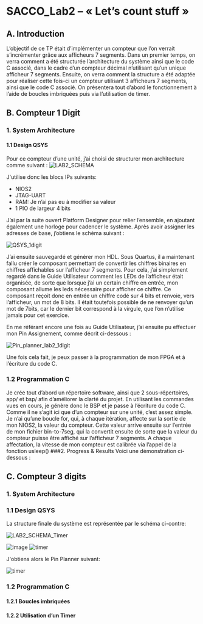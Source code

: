 # SACCO_Lab2 – « Let’s count stuff »
## A. Introduction

L’objectif de ce TP était d’implémenter un compteur que l’on verrait s’incrémenter grâce aux afficheurs 7 segments. Dans un premier temps, on verra comment a été structurée l’architecture du système ainsi que le code C associé, dans le cadre d’un compteur décimal n’utilisant qu’un unique afficheur 7 segments.  Ensuite, on verra comment la structure a été adaptée pour réaliser cette fois-ci un compteur utilisant 3 afficheurs 7 segments, ainsi que le code C associé. On présentera tout d’abord le fonctionnement à l’aide de boucles imbriquées puis via l’utilisation de timer.

## B. Compteur 1 Digit 
### 1. System Architecture
#### 1.1 Design QSYS

Pour ce compteur d’une unité, j’ai choisi de structurer mon architecture comme suivant :
![LAB2_SCHEMA](https://user-images.githubusercontent.com/104905653/212286973-e9c97e0d-f328-4485-9cc4-e3ab166f0520.png)

J'utilise donc les blocs IPs suivants:
 * NIOS2
 * JTAG-UART
 * RAM: Je n’ai pas eu à modifier sa valeur
 * 1 PIO de largeur 4 bits

J’ai par la suite ouvert Platform Designer pour relier l’ensemble, en ajoutant également une horloge pour cadencer le système. Après avoir assigner les adresses de base, j’obtiens le schéma suivant :

![QSYS_1digit](https://user-images.githubusercontent.com/104905653/212292982-54f5b51f-dc4f-495f-b0de-4c5ff556a9ad.PNG)


J’ai ensuite sauvegardé et générer mon HDL. Sous Quartus, il a maintenant fallu créer le composant permettant de convertir les chiffres binaires en chiffres affichables sur l’afficheur 7 segments. Pour cela, j’ai simplement regardé dans le Guide Utilisateur comment les LEDs de l’afficheur était organisée, de sorte que lorsque j’ai un certain chiffre en entrée, mon composant allume les leds nécessaire pour afficher ce chiffre. Ce composant reçoit donc en entrée un chiffre codé sur 4 bits et renvoie, vers l’afficheur, un mot de 8 bits. Il était toutefois possible de ne renvoyer qu’un mot de 7bits, car le dernier bit correspond à la virgule, que l’on n’utilise jamais pour cet exercice.

En me référant encore une fois au Guide Utilisateur, j’ai ensuite pu effectuer mon Pin Assignement, comme décrit ci-dessous :

![Pin_planner_lab2_1digit](https://user-images.githubusercontent.com/104905653/212293296-91152353-7929-49e1-953f-6f0e348f9e8e.png)

Une fois cela fait, je peux passer à la programmation de mon FPGA et à l’écriture du code C.

### 1.2 Programmation C
Je crée tout d’abord un répertoire software, ainsi que 2 sous-répertoires, app/ et bsp/  afin d’améliorer la clarté du projet. En utilisant les commandes vues en cours, je génère donc le BSP et je passe à l’écriture du code C. Comme il ne s’agit ici que d’un compteur sur une unité, c’est assez simple. Je n’ai qu’une boucle for, qui, à chaque itération, affecte sur la sortie de mon NIOS2, la valeur du compteur. Cette valeur arrive ensuite sur l’entrée de mon fichier bin-to-7seg, qui la convertit ensuite de sorte que la valeur du compteur puisse être affiché sur l’afficheur 7 segments. A chaque affectation, la vitesse de mon compteur est calibrée via l’appel de la fonction usleep()
###2. Progress & Results
Voici une démonstration ci-dessous :

## C. Compteur 3 digits


### 1. System Architecture
### 1.1 Design QSYS

La structure finale du système est représentée par le schéma ci-contre:

![LAB2_SCHEMA_Timer](https://user-images.githubusercontent.com/104905653/212297683-03b32404-5452-45d7-bb23-e7b9e6c7ea57.png)

![image](https://user-images.githubusercontent.com/104905653/212297131-02bb5215-76da-438e-aec5-7a0f139a1fb8.png)
![timer](https://user-images.githubusercontent.com/104905653/212296864-6b634ee8-e31f-4461-81a4-fd746c479f16.png)

J'obtiens alors le Pin Planner suivant:

![timer](https://user-images.githubusercontent.com/104905653/212298594-a92c2f48-d938-4151-9d80-9c0683dd11d9.png)


### 1.2 Programmation C
#### 1.2.1 Boucles imbriquées

#### 1.2.2 Utilisation d’un Timer







